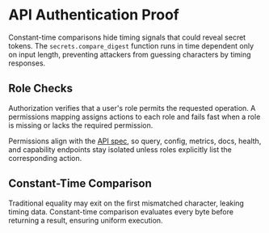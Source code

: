 # API Authentication Proof

Constant-time comparisons hide timing signals that could reveal secret tokens.
The `secrets.compare_digest` function runs in time dependent only on input
length, preventing attackers from guessing characters by timing responses.

## Role Checks

Authorization verifies that a user's role permits the requested operation. A
permissions mapping assigns actions to each role and fails fast when a role is
missing or lacks the required permission.

Permissions align with the [API spec](../specs/api.md), so query, config,
metrics, docs, health, and capability endpoints stay isolated unless roles
explicitly list the corresponding action.

## Constant-Time Comparison

Traditional equality may exit on the first mismatched character, leaking timing
data. Constant-time comparison evaluates every byte before returning a result,
ensuring uniform execution.

[Python secrets module]:
  https://docs.python.org/3/library/secrets.html#secrets.compare_digest
